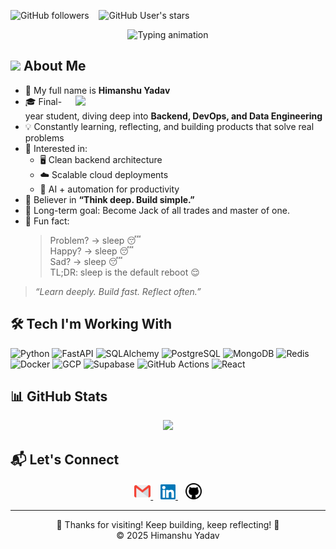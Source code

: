 <img alt="GitHub followers" src="https://img.shields.io/github/followers/Himanshu-Yadav-0?style=social"> &nbsp;&nbsp;
<img alt="GitHub User's stars" src="https://img.shields.io/github/stars/Himanshu-Yadav-0?style=social"> &nbsp;&nbsp;


<div align="center">
  <img src="https://readme-typing-svg.herokuapp.com?font=Fira+Code&color=%23FF6F61&size=40&center=true&vCenter=true&height=60&width=700&lines=Hola!+Amigo;" alt="Typing animation" />
</div>

## <img src="https://raw.githubusercontent.com/nixin72/nixin72/master/wave.gif" width="50px"> About Me

- 🪪 My full name is **Himanshu Yadav** <img src="https://i.pinimg.com/originals/df/1a/ff/df1aff8395678d11b99b575f0e3b19d5.gif" width="400" align="right"/>
- 🎓 Final-year student, diving deep into **Backend, DevOps, and Data Engineering**
- 💡 Constantly learning, reflecting, and building products that solve real problems
- 🧩 Interested in:
  - 🖥️ Clean backend architecture  
  - ☁️ Scalable cloud deployments  
  - 🤖 AI + automation for productivity  
- 🧠 Believer in **“Think deep. Build simple.”**
- 🎯 Long-term goal: Become Jack of all trades and master of one.
- 💬 Fun fact:  
  > Problem? → sleep 😴  
  > Happy? → sleep 😴  
  > Sad? → sleep 😴  
  > TL;DR: sleep is the default reboot 😌


> _“Learn deeply. Build fast. Reflect often.”_

## 🛠️ Tech I'm Working With

![Python](https://img.shields.io/badge/python-%2314354C.svg?style=for-the-badge&logo=python&logoColor=white)
![FastAPI](https://img.shields.io/badge/fastapi-%2300C7B7.svg?style=for-the-badge&logo=fastapi&logoColor=white)
![SQLAlchemy](https://img.shields.io/badge/sqlalchemy-%23D34F4F.svg?style=for-the-badge&logo=python&logoColor=white)
![PostgreSQL](https://img.shields.io/badge/postgresql-%23316192.svg?style=for-the-badge&logo=postgresql&logoColor=white)
![MongoDB](https://img.shields.io/badge/mongodb-%234ea94b.svg?style=for-the-badge&logo=mongodb&logoColor=white)
![Redis](https://img.shields.io/badge/redis-%23DD0031.svg?style=for-the-badge&logo=redis&logoColor=white)
![Docker](https://img.shields.io/badge/docker-%230db7ed.svg?style=for-the-badge&logo=docker&logoColor=white)
![GCP](https://img.shields.io/badge/google%20cloud-%234285F4.svg?style=for-the-badge&logo=googlecloud&logoColor=white)
![Supabase](https://img.shields.io/badge/supabase-%2300e27b.svg?style=for-the-badge&logo=supabase&logoColor=white)
![GitHub Actions](https://img.shields.io/badge/github%20actions-%232671E5.svg?style=for-the-badge&logo=githubactions&logoColor=white)
![React](https://img.shields.io/badge/react-%2320232a.svg?style=for-the-badge&logo=react&logoColor=%2361DAFB)
<!-- ![TypeScript](https://img.shields.io/badge/typescript-%23007ACC.svg?style=for-the-badge&logo=typescript&logoColor=white) -->

## 📊 GitHub Stats

<div align="center">
  <!-- <img height="150em" src="https://github-readme-stats.vercel.app/api/top-langs/?username=Himanshu-Yadav-0&layout=compact&theme=radical" />
  <img height="150em" src="https://github-readme-stats.vercel.app/api?username=Himanshu-Yadav-0&show_icons=true&theme=radical" /> -->
  <img src="http://github-readme-streak-stats.herokuapp.com?user=Himanshu-Yadav-0&theme=radical" />
</div>

## 📬 Let's Connect

<p align="center">
  <a href="mailto:himanshuyadav.it26@gmail.com">
    <img alt="Email" width="26px" src="https://github.com/SatYu26/SatYu26/blob/master/Assets/Gmail.svg" />
  </a> &nbsp;&nbsp;
  <a href="https://www.linkedin.com/in/hiimanshuyadav/">
    <img alt="LinkedIn" width="24px" src="https://github.com/SatYu26/SatYu26/blob/master/Assets/Linkedin.svg" />
  </a> &nbsp;&nbsp;
  <!-- <a href="https://leetcode.com/himanshu_ydv/">
    <img alt="LeetCode" width="24px" src="https://github.com/SatYu26/SatYu26/blob/master/Assets/leetcode.png" /> -->
  <!-- </a> &nbsp;&nbsp; -->
  <a href="https://github.com/Himanshu-Yadav-0/">
    <img alt="GitHub" width="26px" src="https://github.com/SatYu26/SatYu26/blob/master/Assets/git.png" />
  </a>
</p>

---

<div align="center">
  🧠 Thanks for visiting! Keep building, keep reflecting! 🚀 <br/>
  &copy; 2025 Himanshu Yadav
</div>
